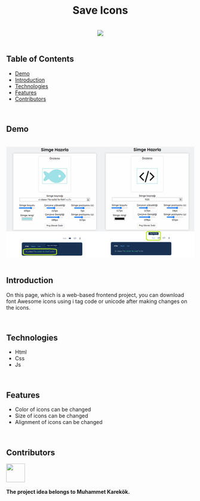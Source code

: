 <h1 align="center">Save Icons</h1> <br>

<div align="center">
    <img width=150 src="/assets/images/favicon.ico">
</div>

<br/>

## Table of Contents

- [Demo](#demo)
- [Introduction](#introduction)
- [Technologies](#technologies)
- [Features](#features)
- [Contributors](#contributors)

<br/>

## Demo

<br/>

<div align="center">
    <img width=850 src="/assets/demo/demo2.png">
</div>

<br/>

## Introduction
On this page, which is a web-based frontend project, you can download font Awesome icons using i tag code or unicode after making changes on the icons.

<br/>

## Technologies

* Html
* Css
* Js

<br/>

## Features
* Color of icons can be changed
* Size of icons can be changed
* Alignment of icons can be changed

<br/>

## Contributors

<a href="https://github.com/ahmettoguz" target="_blank"><img width=50 height=50 src="https://avatars.githubusercontent.com/u/101711642?v=4"></a>

**The project idea belongs to Muhammet Karekök.**
